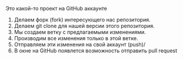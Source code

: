 Это какой-то проект на GitHub аккаунте

1. Делаем форк (fork) интересующего нас репозитория.
2. Делаем git clone для нашей версии этого репозитория.
3. Мы создаем ветку с предлагаемыми изменениями.
4. Производим все изменения только в этой ветке.
5. Отправляем эти изменения на свой аккаунт (push)/
6. В окне на GitHub появлется возможность отправить pull request
